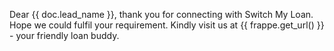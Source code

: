 Dear {{ doc.lead_name }}, thank you for connecting with Switch My Loan. Hope we could fulfil your requirement. Kindly visit us at {{ frappe.get_url() }} - your friendly loan buddy.